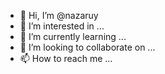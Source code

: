 - 👋 Hi, I’m @nazaruy
- 👀 I’m interested in ...
- 🌱 I’m currently learning ...
- 💞️ I’m looking to collaborate on ...
- 📫 How to reach me ...

<!---
nazaruy/nazaruy is a ✨ special ✨ repository because its `README.md` (this file) appears on your GitHub profile.
You can click the Preview link to take a look at your changes.
--->
